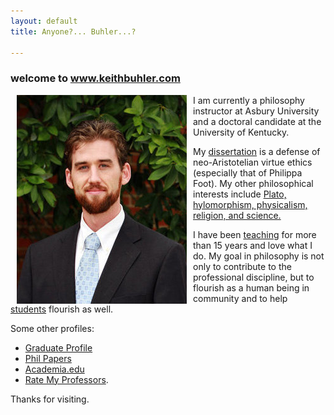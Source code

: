 ```yaml
---
layout: default
title: Anyone?... Buhler...?  

--- 
```



### welcome to www.keithbuhler.com

<img src="/img/keithbuhler-golden.png" alt="Keith Buhler" align="left" hspace="10"> 

I am currently a philosophy instructor at Asbury University and a doctoral candidate at the University of Kentucky. 

My [dissertation](/research) is a defense of neo-Aristotelian virtue ethics (especially that of Philippa Foot). My other philosophical interests include [Plato, hylomorphism, physicalism, religion, and science.](https://uky.academia.edu/KeithBuhler) 

I have been [teaching](/teaching1) for more than 15 years and love what I do.  My goal in philosophy is not only to contribute to the professional discipline, but to flourish as a human being in community and to help [students](/philosophy) flourish as well. 

Some other profiles: 

* [Graduate Profile](https://philosophy.as.uky.edu/users/kebu226) 
* [Phil Papers](http://philpapers.org/profile/47267) 
* [Academia.edu](https://uky.academia.edu/KeithBuhler) 
* [Rate My Professors](http://www.ratemyprofessors.com/ShowRatings.jsp?tid=1822771). 

Thanks for visiting. 